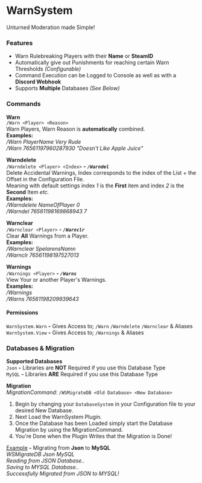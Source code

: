 # WarnSystem
Unturned Moderation made Simple!

### Features
- Warn Rulebreaking Players with their **Name** or **SteamID**
- Automatically give out Punishments for reaching certain Warn Thresholds *(Configurable)*
- Command Execution can be Logged to Console as well as with a **Discord Webhook**
- Supports **Multiple** Databases *(See Below)*

### Commands
__**Warn**__  
`/Warn <Player> <Reason>`  
Warn Players, Warn Reason is **automatically** combined.  
**Examples:**  
*/Warn PlayerName Very Rude*  
*/Warn 76561197960287930 "Doesn't Like Apple Juice"*  
  
__**Warndelete**__  
`/Warndelete <Player> <Index>` **-** ***`/Warndel`***  
Delete Accidental Warnings, Index corresponds to the index of the List + the Offset in the Configuration File.  
Meaning with default settings index *1* is the **First** item and index *2* is the **Second** Item *etc.*  
**Examples:**  
*/Warndelete NameOfPlayer 0*  
*/Warndel 76561198169868943 7*  
  
__**Warnclear**__  
`/Warnclear <Player>` **-** ***`/Warnclr`***  
Clear **All** Warnings from a Player.  
**Examples:**  
*/Warnclear SpelarensNamn*  
*/Warnclr 76561198197527013*  
  
__**Warnings**__  
`/Warnings <Player>` **-** ***`/Warns`***  
View Your or another Player's Warnings.  
**Examples:**  
*/Warnings*  
*/Warns 76561198209939643*
#### Permissions
`WarnSystem.Warn` **-** Gives Access to; `/Warn` `/Warndelete` `/Warnclear` & Aliases  
`WarnSystem.View` **-** Gives Access to; `/Warnings` & Aliases

### Databases & Migration
__Supported Databases__  
`Json` **-** Libraries are **NOT** Required if you use this Database Type  
`MySQL` **-** Libraries **ARE** Required if you use this Database Type  
  
__Migration__  
*MigrationCommand:* `/WSMigrateDB <Old Database> <New Database>`  
1. Begin by changing your `DatabaseSystem` in your Configuration file to your desired New Database.
2. Next Load the WarnSystem Plugin.
3. Once the Database has been Loaded simply start the Database Migration by using the MigrationCommand.
4. You're Done when the Plugin Writes that the Migration is Done!  
  
<u>Example</u> **-** Migrating from **Json** to **MySQL**  
*WSMigrateDB Json MySQL*  
*Reading from JSON Database..*  
*Saving to MYSQL Database..*  
*Successfully Migrated from JSON to MYSQL!*  
